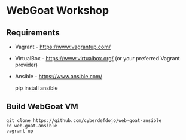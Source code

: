 # WebGoat Workshop

## Requirements

* Vagrant - https://www.vagrantup.com/
* VirtualBox - https://www.virtualbox.org/ (or your preferred Vagrant provider)
* Ansible - https://www.ansible.com/

    pip install ansible

## Build WebGoat VM

    git clone https://github.com/cyberdefdojo/web-goat-ansible
    cd web-goat-ansible
    vagrant up
